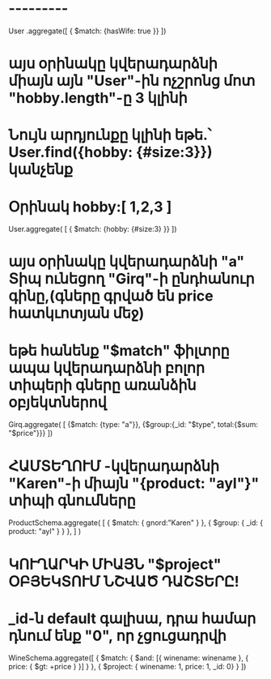# ---------
User
.aggregate([
{ $match: {hasWife: true }}
])

# այս օրինակը կվերադարձնի միայն այն "User"-ին ոչշրոնց մոտ "hobby․length"-ը  3 կլինի
# Նույն արդյունքը կլինի եթե․՝ User.find({hobby: {#size:3}}) կանչենք
# Օրինակ hobby:[ 1,2,3 ]
User.aggregate(
	[
		{ $match: {hobby: {#size:3} }}
	])

# այս օրինակը կվերադարձնի "a" Տիպ ունեցող "Girq"-ի ընդհանուր գինը,(գները գրված են price հատկւոտյան մեջ)
# եթե հանենք "$match" ֆիլտրը ապա կվերադարձնի բոլոր տիպերի գները առանձին օբյեկտներով
 Girq.aggregate(
	[
		{$match: {type: "a"}},
		{$group:{_id: "$type", total:{$sum: "$price"}}}	
	])


# ՀԱՄՏԵՂՈՒՄ -կվերադարձնի "Karen"-ի միայն "{product: "ayl"}" տիպի գնումները
ProductSchema.aggregate(
	[
		{ $match: { gnord:"Karen" } },
		{ $group: { _id: { product: "ayl" } } },
	]
)
#  ԿՈՒՂԱՐԿԻ ՄԻԱՅՆ "$project" ՕԲՅԵԿՏՈՒՄ ՆՇՎԱԾ ԴԱՇՏԵՐԸ!
# _id-ն default գալիսա, դրա համար դնում ենք "0", որ չցուցադրվի
WineSchema.aggregate([
			{ $match: { $and: [{ winename: winename }, { price: { $gt: +price } }] } },
			{ $project: { winename: 1, price: 1, _id: 0} }
		])